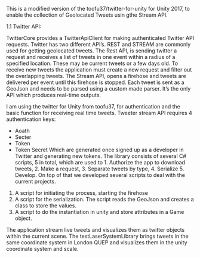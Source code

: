 This is a modified version of the toofu37/twitter-for-unity for Unity 2017, to enable the collection of Geolocated Tweets usin gthe Stream API.


1.1 Twitter API: 

TwitterCore provides a TwitterApiClient for making authenticated Twitter API requests. Twitter has two different  API’s. REST and STREAM are commonly used for getting geolocated tweets. 
The Rest API, is sending twitter a request and receives a list of tweets in one event within a radius of a specified location. These may be current tweets or a few days old. To receive new tweets the application must create a new request and filter out the overlapping tweets. 
The Stream API, opens a firehose and tweets are delivered per event until this firehose is stopped. Each tweet is sent as a GeoJson and needs to be parsed using a custom made parser. It’s the only API which produces real-time outputs. 

I am using the twitter for Unity from toofu37, for authentication and the basic function for receiving real time tweets. Tweeter stream API requires 4 authentication keys:
-	Aoath
-	Secter
-	Token
-	Token Secret
Which are generated once signed up as a developer in Twitter and generating new tokens. 
The library consists of several C# scripts, 5 in total, which are used to 1. Authorize the app to download tweets, 2. Make a request, 3. Separate tweets by type, 4. Serialize 5. Develop.
On top of that we developed several scripts to deal with the current projects. 
1.	A script for initiating the process,  starting the firehose 
2.	A script for the serialization. The script reads the GeoJson and creates a class to store the values.
3.	A script to do the instantiation in unity and store attributes in a Game object. 
 

The application stream live tweets and visualizes them as twitter objects within the current scene. The testLaserSystemLibrary brings tweets in the same coordinate system in London QUEP and visualizes them in the unity coordinate system and scale. 
